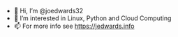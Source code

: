 - 👋 Hi, I’m @joedwards32
- 👀 I’m interested in Linux, Python and Cloud Computing
- 📫 For more info see https://jedwards.info

<!---
joedwards32/joedwards32 is a ✨ special ✨ repository because its `README.md` (this file) appears on your GitHub profile.
You can click the Preview link to take a look at your changes.
--->
